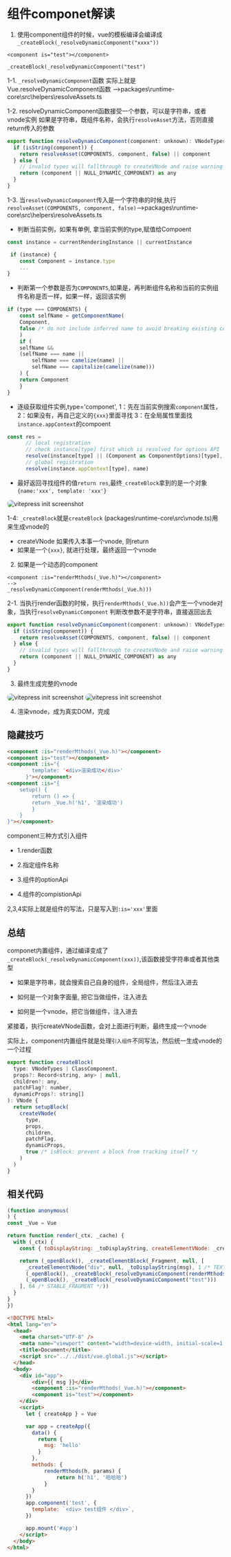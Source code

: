 # 组件componet解读

1. 使用component组件的时候，vue的模板编译会编译成`_createBlock(_resolveDynamicComponent("xxxx"))`
```
<component is="test"></component>

_createBlock(_resolveDynamicComponent("test")
```

1-1. `_resolveDynamicComponent`函数 实际上就是Vue.resolveDynamicComponent函数
-->packages\runtime-core\src\helpers\resolveAssets.ts


1-2. resolveDynamicComponent函数接受一个参数，可以是字符串，或者vnode实例
如果是字符串，既组件名称，会执行`resolveAsset`方法，否则直接return传入的参数

```js
export function resolveDynamicComponent(component: unknown): VNodeTypes {
  if (isString(component)) {
    return resolveAsset(COMPONENTS, component, false) || component
  } else {
    // invalid types will fallthrough to createVNode and raise warning
    return (component || NULL_DYNAMIC_COMPONENT) as any
  }
}
```

1-3. 当`resolveDynamicComponent`传入是一个字符串的时候,执行`resolveAsset(COMPONENTS, component, false)`-->packages\runtime-core\src\helpers\resolveAssets.ts

- 判断当前实例，如果有单例, 拿当前实例的type,赋值给Compoent
```js
const instance = currentRenderingInstance || currentInstance

 if (instance) {
    const Component = instance.type
    ...
}
```

- 判断第一个参数是否为`COMPONENTS`,如果是，再判断组件名称和当前的实例组件名称是否一样，如果一样，返回该实例

```js
if (type === COMPONENTS) {
    const selfName = getComponentName(
    Component,
    false /* do not include inferred name to avoid breaking existing code */
    )
    if (
    selfName &&
    (selfName === name ||
        selfName === camelize(name) ||
        selfName === capitalize(camelize(name)))
    ) {
    return Component
    }
}
```

- 逐级获取组件实例,type='componet',
 1：先在当前实例搜索`component`属性，
 2：如果没有，再自己定义的`{xxx}`里面寻找
 3：在全局属性里面找`instance.appContext`的compoent

```js
const res =
      // local registration
      // check instance[type] first which is resolved for options API
      resolve(instance[type] || (Component as ComponentOptions)[type], name) ||
      // global registration
      resolve(instance.appContext[type], name)
```

- 最好返回寻找组件的值`return res`,最终`_createBlock`拿到的是一个对象`{name:'xxx', template: 'xxx'}`
<p>
  <img src="../.vitepress/public/component/compoent/1.jpg" alt="vitepress init screenshot" style="border-radius:8px">
</p>

1-4: `_createBlock`就是`createBlock` (packages\runtime-core\src\vnode.ts)用来生成vnode的

- createVNode 如果传入本事一个vnode, 则return
- 如果是一个`{xxx}`, 就进行处理，最终返回一个vnode

2. 如果是一个动态的component
```
<component :is="renderMthods(_Vue.h)"></component>
-->
_resolveDynamicComponent(renderMthods(_Vue.h)))
```

2-1. 当执行render函数的时候，执行`renderMthods(_Vue.h))`会产生一个vnode对象，当执行`resolveDynamicComponent`
判断改参数不是字符串，直接返回出去
```js
export function resolveDynamicComponent(component: unknown): VNodeTypes {
  if (isString(component)) {
    return resolveAsset(COMPONENTS, component, false) || component
  } else {
    // invalid types will fallthrough to createVNode and raise warning
    return (component || NULL_DYNAMIC_COMPONENT) as any
  }
}
```

3. 最终生成完整的vnode

<p>
  <img src="../.vitepress/public/component/compoent/2.jpg" alt="vitepress init screenshot" style="border-radius:8px">
  <img src="../.vitepress/public/component/compoent/3.jpg" alt="vitepress init screenshot" style="border-radius:8px">
</p>

4. 渲染vnode，成为真实DOM，完成



## 隐藏技巧

```html
<component :is="renderMthods(_Vue.h)"></component>
<component is="test"></component>
<component :is="{
        template: '<div>渲染成功</div>'
      }"></component>
<component :is="{
    setup() {
        return () => {
        return _Vue.h('h1', '渲染成功')
        }
    }
}"></component>
```
component三种方式引入组件

- 1.render函数

- 2.指定组件名称

- 3.组件的optionApi

- 4.组件的compistionApi

2,3,4实际上就是组件的写法，只是写入到`:is='xxx'`里面

## 总结

componet内置组件，通过编译变成了`_createBlock(_resolveDynamicComponent(xxx))`,该函数接受字符串或者其他类型
- 如果是字符串，就会搜索自己自身的组件，全局组件，然后注入进去

- 如何是一个对象字面量, 把它当做组件，注入进去

- 如何是一个vnode，把它当做组件，注入进去

紧接着，执行createVNode函数，会对上面进行判断，最终生成一个vnode

实际上，component内置组件就是处理`引入组件`不同写法，然后统一生成vnode的一个过程

```js
export function createBlock(
  type: VNodeTypes | ClassComponent,
  props?: Record<string, any> | null,
  children?: any,
  patchFlag?: number,
  dynamicProps?: string[]
): VNode {
  return setupBlock(
    createVNode(
      type,
      props,
      children,
      patchFlag,
      dynamicProps,
      true /* isBlock: prevent a block from tracking itself */
    )
  )
}
```

## 相关代码
```js
(function anonymous(
) {
const _Vue = Vue

return function render(_ctx, _cache) {
  with (_ctx) {
    const { toDisplayString: _toDisplayString, createElementVNode: _createElementVNode, resolveDynamicComponent: _resolveDynamicComponent, openBlock: _openBlock, createBlock: _createBlock, Fragment: _Fragment, createElementBlock: _createElementBlock } = _Vue

    return (_openBlock(), _createElementBlock(_Fragment, null, [
      _createElementVNode("div", null, _toDisplayString(msg), 1 /* TEXT */),
      (_openBlock(), _createBlock(_resolveDynamicComponent(renderMthods(_Vue.h)))),
      (_openBlock(), _createBlock(_resolveDynamicComponent("test")))
    ], 64 /* STABLE_FRAGMENT */))
  }
}
})
```

```html
<!DOCTYPE html>
<html lang="en">
  <head>
    <meta charset="UTF-8" />
    <meta name="viewport" content="width=device-width, initial-scale=1.0" />
    <title>Document</title>
    <script src="../../dist/vue.global.js"></script>
  </head>
  <body>
    <div id="app">
        <div>{{ msg }}</div>
        <component :is="renderMthods(_Vue.h)"></component>
        <component is="test"></component>
    </div>
    <script>
      let { createApp } = Vue

      var app = createApp({
        data() {
          return {
            msg: 'hello'
          }
        },
        methods: {
            renderMthods(h, params) {
                return h('h1', '哈哈哈')
            }
        }
      })
      app.component('test', {
        template: `<div> test组件 </div>`,
      })

      app.mount('#app')
    </script>
  </body>
</html>

```

